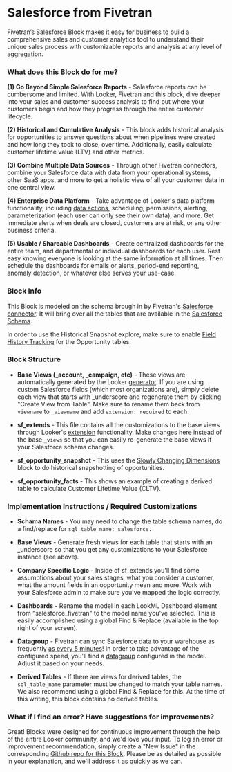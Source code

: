 # Salesforce from Fivetran
Fivetran’s Salesforce Block makes it easy for business to build a comprehensive sales and customer analytics tool to understand their unique sales process with customizable reports and analysis at any level of aggregation.

### What does this Block do for me?

**(1) Go Beyond Simple Salesforce Reports** - Salesforce reports can be cumbersome and limited. With Looker, Fivetran and this block, dive deeper into your sales and customer success analysis to find out where your customers begin and how they progress through the entire customer lifecycle.

**(2) Historical and Cumulative Analysis** - This block adds historical analysis for opportunities to answer questions about when pipelines were created and how long they took to close, over time. Additionally, easily calculate customer lifetime value (LTV) and other metrics.

**(3) Combine Multiple Data Sources** - Through other Fivetran connectors, combine your Salesforce data with data from your operational systems, other SaaS apps, and more to get a holistic view of all your customer data in one central view.

**(4) Enterprise Data Platform** - Take advantage of Looker's data platform functionality, including [data actions](https://discourse.looker.com/t/data-actions/3573), scheduling, permissions, alerting, parameterization (each user can only see their own data), and more. Get immediate alerts when deals are closed, customers are at risk, or any other business criteria.

**(5) Usable / Shareable Dashboards** - Create centralized dashboards for the entire team, and departmental or individual dashboards for each user. Rest easy knowing everyone is looking at the same information at all times. Then schedule the dashboards for emails or alerts, period-end reporting, anomaly detection, or whatever else serves your use-case.



### Block Info

This Block is modeled on the schema brough in by Fivetran's [Salesforce connector](https://fivetran.com/docs/applications/salesforce). It will bring over all the tables that are available in the [Salesforce Schema](https://developer.salesforce.com/docs/atlas.en-us.api.meta/api/data_model.htm).

In order to use the Historical Snapshot explore, make sure to enable [Field History Tracking]( https://help.salesforce.com/articleView?id=tracking_field_history.htm&type=0) for the Opportunity tables.



### Block Structure

* **Base Views (_account, _campaign, etc)** - These views are automatically generated by the Looker [generator](https://discourse.looker.com/t/how-to-access-a-new-table-in-your-database-in-looker/488). If you are using custom Salesforce fields (which most organizations are), simply delete each view that starts with _underscore and regenerate them by clicking "Create View from Table". Make sure to rename them back from `viewname` to `_viewname` and add `extension: required` to each.

* **sf_extends** - This file contains all the customizations to the base views through Looker's [extension](https://docs.looker.com/data-modeling/learning-lookml/extends) functionality. Make changes here instead of the base `_views`  so that you can easily re-generate the base views if your Salesforce schema changes.

* **sf_opportunity_snapshot** - This uses the [Slowly Changing Dimensions](https://discourse.looker.com/t/analytic-block-state-or-status-data-and-slowly-changing-dimensions/1937) block to do historical snapshotting of opportunities.

* **sf_opportunity_facts** - This shows an example of creating a derived table to calculate Customer Lifetime Value (CLTV).


### Implementation Instructions / Required Customizations

* **Schama Names** - You may need to change the table schema names, do a find/replace for `sql_table_name: salesforce.`

* **Base Views** - Generate fresh views for each table that starts with an _underscore so that you get any customizations to your Salesforce instance (see above).

* **Company Specific Logic** - Inside of sf_extends you'll find some assumptions about your sales stages, what you consider a customer, what the amount fields in an opportunity mean and more. Work with your Salesforce admin to make sure you've mapped the logic correctly.

* **Dashboards** - Rename the model in each LookML Dashboard element from "salesforce_fivetran" to the model name you've selected. This is easily accomplished using a global Find & Replace (available in the top right of your screen).

* **Datagroup** - Fivetran can sync Salesforce data to your warehouse as frequently [as every 5 minutes](https://github.com/llooker/salesforce_fivetran/blob/master/fivetran_sync.png)!
In order to take advantage of the configured speed, you'll find a [datagroup](https://docs.looker.com/admin-options/database/datagroups) configured in the model. Adjust it based on your needs.

* **Derived Tables** - If there are views for derived tables, the `sql_table_name` parameter must be changed to match your table names. We also recommend using a global Find & Replace for this. At the time of this writing, this block contains no derived tables.

### What if I find an error? Have suggestions for improvements?

Great! Blocks were designed for continuous improvement through the help of the entire Looker community, and we'd love your input. To log an error or improvement recommendation, simply create a "New Issue" in the corresponding [Github repo for this Block](https://github.com/llooker/salesforce_fivetran/issues). Please be as detailed as possible in your explanation, and we'll address it as quickly as we can.
